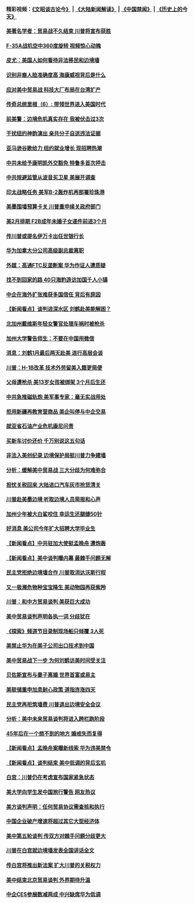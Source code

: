 #### 精彩视频：[《文昭谈古论今》](https://github.com/gfw-breaker/wenzhao/blob/master/README.md?t=01131230) | [《大陆新闻解读》](https://github.com/gfw-breaker/ntdtv-comedy/blob/master/README.md?t=01131230) | [《中国禁闻》](https://github.com/gfw-breaker/ntdtv-news/blob/master/README.md?t=01131230) | [《历史上的今天》](https://github.com/gfw-breaker/today-in-history/blob/master/README.md?t=01131230) 

#### [美著名学者：贸易战不久结束 川普将宣布获胜](../pages/nsc412/n10971697.md?t=01131230) 

#### [F-35A战机空中360度旋转 视频惊心动魄](../pages/nsc412/n10971751.md?t=01131230) 

#### [皮尤：美国人如何看待非法移民和边境墙](../pages/nsc412/n10971472.md?t=01131230) 

#### [识别非裔人脸准确度高 海康威视背后是什么](../pages/nsc412/n10971226.md?t=01131230) 

#### [应对美中贸易战 科技大厂布局在台湾扩产](../pages/nsc412/n10971277.md?t=01131230) 

#### [传奇总统里根（6）: 带领世界进入美国时代](../pages/nsc412/n10971227.md?t=01131230) 

#### [前美警：边境危机真实存在 我被伏击过3次](../pages/nsc412/n10971325.md?t=01131230) 

#### [干扰纽约神韵演出 亲共分子自送违法证据](../pages/nsc412/n10969757.md?t=01131230) 

#### [亚马逊谷歌给力 纽约就业增长 现招聘热潮](../pages/nsc412/n10971075.md?t=01131230) 

#### [中共未给予康明凯外交豁免 特鲁多首次抨击](../pages/nsc412/n10970976.md?t=01131230) 

#### [中共规避监管从波音买卫星 美展开调查](../pages/nsc412/n10970960.md?t=01131230) 

#### [印太战略任务 美军B-2轰炸机再部署珍珠港](../pages/nsc412/n10970599.md?t=01131230) 

#### [美墨围墙预算卡关 川普重申续关政府部门](../pages/nsc412/n10970534.md?t=01131230) 

#### [美2月排期 F2B成年未婚子女递件前进3个月](../pages/nsc412/n10970207.md?t=01131230) 

#### [传川普或提名伊万卡出任世银行长](../pages/nsc412/n10970106.md?t=01131230) 

#### [华为加拿大分公司高级副总裁离职](../pages/nsc412/n10969911.md?t=01131230) 

#### [外媒：高通FTC反垄断案 华为作证人遭质疑](../pages/nsc412/n10969482.md?t=01131230) 

#### [找不到回家的路 40只海豹造访加国千人小镇](../pages/nsc412/n10969564.md?t=01131230) 

#### [中企在海外扩张难获多国信任 背后有原因](../pages/nsc412/n10969228.md?t=01131230) 

#### [【新闻看点】谈判进深水区 刘鹤赴美能解困？](../pages/nsc412/n10969116.md?t=01131230) 

#### [北加州戴维斯年轻女警官处理车祸时被枪杀](../pages/nsc412/n10969582.md?t=01131230) 

#### [加州大学警告师生：不要在中国用微信](../pages/nsc412/n10969475.md?t=01131230) 

#### [消息：刘鹤1月最后两天赴美 进行高层会谈](../pages/nsc412/n10967146.md?t=01131230) 

#### [川普：H-1B改革 技术外劳留美入籍更简便](../pages/nsc412/n10968990.md?t=01131230) 

#### [父母遭枪杀 美13岁女孩被绑架 3个月后生还](../pages/nsc412/n10968787.md?t=01131230) 

#### [中共急推磁轨炮 美军事专家：毫无实战用处](../pages/nsc412/n10968326.md?t=01131230) 

#### [拒用新疆再教育营商品 美企叫停与中企交易](../pages/nsc412/n10967266.md?t=01131230) 

#### [就亚省石油产业危机康尼问责](../pages/nsc412/n10967310.md?t=01131230) 

#### [买新车讨价还价 千万别说这五句话](../pages/nsc412/n10966559.md?t=01131230) 

#### [非法入美创纪录 边境保护局挺川普力争建墙](../pages/nsc412/n10966872.md?t=01131230) 

#### [分析：缓解美中贸易战 三大分歧为何难弥合](../pages/nsc412/n10966845.md?t=01131230) 

#### [担忧关税回来 大陆进口汽车灰市抢货清关](../pages/nsc412/n10966734.md?t=01131230) 

#### [川普赴美墨边境 听取边境人员简报和心声](../pages/nsc412/n10966781.md?t=01131230) 

#### [加州少年被大白鲨咬住 幸运生还腿缝50针](../pages/nsc412/n10966637.md?t=01131230) 

#### [好消息 美公司今年扩大招聘大学毕业生](../pages/nsc412/n10966671.md?t=01131230) 

#### [【新闻看点】中共驻加大使挺孟晚舟 遭炮轰](../pages/nsc412/n10966495.md?t=01131230) 

#### [【新闻看点】美中谈判曝内幕 最棘手问题无解](../pages/nsc412/n10966115.md?t=01131230) 

#### [民主党拒绝边境墙合作 川普取消达沃斯行程](../pages/nsc412/n10966613.md?t=01131230) 

#### [又一极濒危物种宝宝降生 美动物园再获紫羚](../pages/nsc412/n10966526.md?t=01131230) 

#### [川普：和中方贸易谈判 美获巨大成功](../pages/nsc412/n10966506.md?t=01131230) 

#### [美中贸易谈判声明各执一词 分歧犹在](../pages/nsc412/n10966376.md?t=01131230) 

#### [《探索》频道节目录制现场船只倾覆 3人死](../pages/nsc412/n10966232.md?t=01131230) 

#### [美禁止华为在美子公司出口技术到中国](../pages/nsc412/n10966359.md?t=01131230) 

#### [美中贸易战下一步 为何刘鹤访美时间受关注](../pages/nsc412/n10964471.md?t=01131230) 

#### [贝佐斯宣布与妻子离婚 世界首富或易主](../pages/nsc412/n10964638.md?t=01131230) 

#### [美联储重申加息耐心政策 道指连涨四天](../pages/nsc412/n10964591.md?t=01131230) 

#### [民主党再拒筑墙费 川普退出边境安全会议](../pages/nsc412/n10964507.md?t=01131230) 

#### [分析：美中未来贸易谈判将进入跨栏跑阶段](../pages/nsc412/n10964449.md?t=01131230) 

#### [45年后在一个想不到的地方 婚戒失而复得](../pages/nsc412/n10964454.md?t=01131230) 

#### [【新闻看点】孟晚舟案曝新线索 华为违美禁令](../pages/nsc412/n10964307.md?t=01131230) 

#### [【新闻看点】谈判结束 美中低调的背后玄机](../pages/nsc412/n10964036.md?t=01131230) 

#### [白宫：川普仍在考虑宣布国家紧急状态](../pages/nsc412/n10964312.md?t=01131230) 

#### [美大学向学生发中国旅行警告 网友热议](../pages/nsc412/n10964289.md?t=01131230) 

#### [美方谈判声明：任何贸易协议需查核和执行](../pages/nsc412/n10964102.md?t=01131230) 

#### [中国企业破产增速将超过其它大型经济体](../pages/nsc412/n10964069.md?t=01131230) 

#### [美中第五轮谈判 传双方对棘手问题分歧更大](../pages/nsc412/n10964058.md?t=01131230) 

#### [川普在白宫就边境墙发表全国讲话全文](../pages/nsc412/n10964007.md?t=01131230) 

#### [传白宫将推出新法案 扩大川普的关税权力](../pages/nsc412/n10963994.md?t=01131230) 

#### [美中结束北京贸易谈判 外界期待升温](../pages/nsc412/n10962435.md?t=01131230) 

#### [中企CES参展数减两成 中兴缺席华为低调](../pages/nsc412/n10962287.md?t=01131230) 

